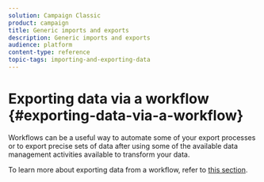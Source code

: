 ```yaml
---
solution: Campaign Classic
product: campaign
title: Generic imports and exports
description: Generic imports and exports
audience: platform
content-type: reference
topic-tags: importing-and-exporting-data
---
```


# Exporting data via a workflow {#exporting-data-via-a-workflow}

Workflows can be a useful way to automate some of your export processes or to export precise sets of data after using some of the available data management activities available to transform your data.

To learn more about exporting data from a workflow, refer to [this section](../../workflow/using/how-to-use-workflow-data.md).
